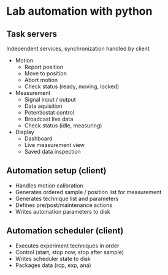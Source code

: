 # Lab automation with python

## Task servers
Independent services, synchronization handled by client
- Motion
  - Report position
  - Move to position
  - Abort motion
  - Check status (ready, moving, locked)
- Measurement
  - Signal input / output
  - Data aquisition
  - Potentiostat control
  - Broadcast live data
  - Check status (idle, measuring)
- Display
  - Dashboard
  - Live measurement view
  - Saved data inspection

## Automation setup (client)
- Handles motion calibration
- Generates ordered sample / position list for measurement
- Generates technique list and parameters
- Defines pre/post/maintenance actions
- Writes automation parameters to disk

## Automation scheduler (client)
- Executes experiment techniques in order
- Control (start, stop now, stop after sample)
- Writes scheduler state to disk
- Packages data (rcp, exp, ana)